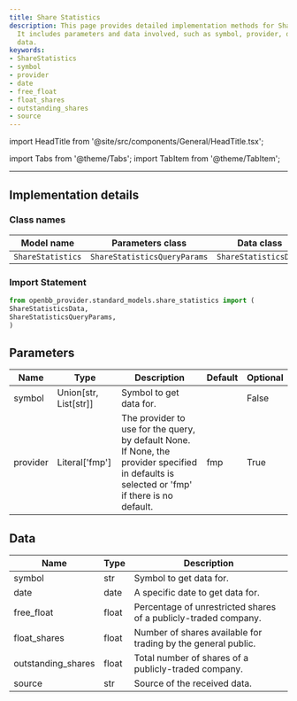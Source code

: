```yaml
---
title: Share Statistics
description: This page provides detailed implementation methods for ShareStatistics.
  It includes parameters and data involved, such as symbol, provider, date, and shares
  data.
keywords:
- ShareStatistics
- symbol
- provider
- date
- free_float
- float_shares
- outstanding_shares
- source
---
```


import HeadTitle from '@site/src/components/General/HeadTitle.tsx';

<HeadTitle title="Share Statistics - Data_Models | OpenBB Platform Docs" />


import Tabs from '@theme/Tabs';
import TabItem from '@theme/TabItem';


---

## Implementation details

### Class names

| Model name | Parameters class | Data class |
| ---------- | ---------------- | ---------- |
| `ShareStatistics` | `ShareStatisticsQueryParams` | `ShareStatisticsData` |

### Import Statement

```python
from openbb_provider.standard_models.share_statistics import (
ShareStatisticsData,
ShareStatisticsQueryParams,
)
```

## Parameters

<Tabs>
<TabItem value="standard" label="Standard">

| Name | Type | Description | Default | Optional |
| ---- | ---- | ----------- | ------- | -------- |
| symbol | Union[str, List[str]] | Symbol to get data for. |  | False |
| provider | Literal['fmp'] | The provider to use for the query, by default None. If None, the provider specified in defaults is selected or 'fmp' if there is no default. | fmp | True |
</TabItem>

</Tabs>

## Data

<Tabs>
<TabItem value="standard" label="Standard">

| Name | Type | Description |
| ---- | ---- | ----------- |
| symbol | str | Symbol to get data for. |
| date | date | A specific date to get data for. |
| free_float | float | Percentage of unrestricted shares of a publicly-traded company. |
| float_shares | float | Number of shares available for trading by the general public. |
| outstanding_shares | float | Total number of shares of a publicly-traded company. |
| source | str | Source of the received data. |
</TabItem>

</Tabs>
